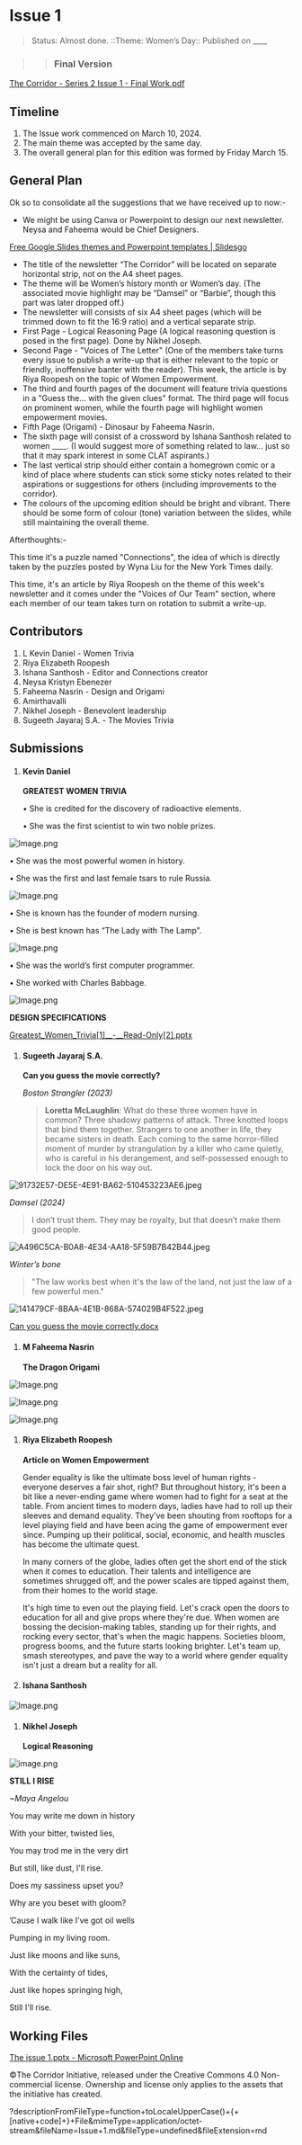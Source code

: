 # Issue 1

> Status: Almost done. ::Theme: Women’s Day:: Published on \_\_\_\_

> > ### Final Version

[The Corridor - Series 2 Issue 1 - Final Work.pdf](https://drive.google.com/file/d/1f6t25ptsKeradj6pUEFq7xxBeCAVBOZd/view?usp=drive\_link)

## Timeline

1. The Issue work commenced on March 10, 2024.
2. The main theme was accepted by the same day.
3. The overall general plan for this edition was formed by Friday March 15.

## General Plan

Ok so to consolidate all the suggestions that we have received up to now:-

* We might be using Canva or Powerpoint to design our next newsletter. Neysa and Faheema would be Chief Designers.

[Free Google Slides themes and Powerpoint templates | Slidesgo](https://slidesgo.com/)

* The title of the newsletter “The Corridor” will be located on separate horizontal strip, not on the A4 sheet pages.
* ⁠The theme will be Women’s history month or Women’s day. (The associated movie highlight may be “Damsel” or “Barbie”, though this part was later dropped off.)
* ⁠The newsletter will consists of six A4 sheet pages (which will be trimmed down to fit the 16:9 ratio) and a vertical separate strip.
* First Page - Logical Reasoning Page (A logical reasoning question is posed in the first page). Done by Nikhel Joseph.
* Second Page - "Voices of The Letter" (One of the members take turns every issue to publish a write-up that is either relevant to the topic or friendly, inoffensive banter with the reader). This week, the article is by Riya Roopesh on the topic of Women Empowerment.
* The third and fourth pages of the document will feature trivia questions in a "Guess the... with the given clues" format. The third page will focus on prominent women, while the fourth page will highlight women empowerment movies.
* Fifth Page (Origami) - Dinosaur by Faheema Nasrin.
* The sixth page will consist of a crossword by Ishana Santhosh related to women \_\_\_\_. (I would suggest more of something related to law… just so that it may spark interest in some CLAT aspirants.)
* The last vertical strip should either contain a homegrown comic or a kind of place where students can stick some sticky notes related to their aspirations or suggestions for others (including improvements to the corridor).
* The colours of the upcoming edition should be bright and vibrant. There should be some form of colour (tone) variation between the slides, while still maintaining the overall theme.

Afterthoughts:-

This time it's a puzzle named "Connections", the idea of which is directly taken by the puzzles posted by Wyna Liu for the New York Times daily.

This time, it's an article by Riya Roopesh on the theme of this week's newsletter and it comes under the "Voices of Our Team" section, where each member of our team takes turn on rotation to submit a write-up.

## Contributors

1. L Kevin Daniel - Women Trivia
2. Riya Elizabeth Roopesh
3. Ishana Santhosh - Editor and Connections creator
4. Neysa Kristyn Ebenezer
5. Faheema Nasrin - Design and Origami
6. Amirthavalli
7. Nikhel Joseph - Benevolent leadership
8. Sugeeth Jayaraj S.A. - The Movies Trivia

## Submissions

1.  #### Kevin Daniel

    **GREATEST WOMEN TRIVIA**

    • She is credited for the discovery of radioactive elements.

    • She was the first scientist to win two noble prizes.

![Image.png](https://res.craft.do/user/full/34ae8ebc-d508-7305-20e2-17e06364862c/doc/bebb365f-d340-4b5a-8457-e20b221441b2/A0833C39-F3A9-434C-853F-7EEC6A62967F\_2/eHQ17tkkYAZqPjv0o5hCxxoOja1iHsel5y8OM7juSXIz/Image.png)

• She was the most powerful women in history.

• She was the first and last female tsars to rule Russia.

![Image.png](https://res.craft.do/user/full/34ae8ebc-d508-7305-20e2-17e06364862c/doc/bebb365f-d340-4b5a-8457-e20b221441b2/3A6666B9-6EEA-4323-950B-B6616EC0E00B\_2/IqkY76jkd3phvTRxMbLf9uM7ye0leTR0tzkdn6bz9xAz/Image.png)

• She is known has the founder of modern nursing.

• She is best known has “The Lady with The Lamp”.

![Image.png](https://res.craft.do/user/full/34ae8ebc-d508-7305-20e2-17e06364862c/doc/bebb365f-d340-4b5a-8457-e20b221441b2/8D552ACE-996D-428D-B207-06E863696AC0\_2/omhlWkAxGz5W1FpKuaTGNxFQZtqr40DuFTTsUoJ7ppQz/Image.png)

• She was the world’s first computer programmer.

• She worked with Charles Babbage.

![Image.png](https://res.craft.do/user/full/34ae8ebc-d508-7305-20e2-17e06364862c/doc/bebb365f-d340-4b5a-8457-e20b221441b2/4E651BA4-1A3B-447E-816C-59A42DD5EB14\_2/irNWBrddVK1VUbqZii220s7sDnLyTQV9XNHK3oS2L6gz/Image.png)

**DESIGN SPECIFICATIONS**

[Greatest\_Women\_Trivia\[1\]\_\_-\_\_Read-Only\[2\].pptx](https://res.craft.do/user/full/34ae8ebc-d508-7305-20e2-17e06364862c/doc/bebb365f-d340-4b5a-8457-e20b221441b2/B28AEF54-3E73-4432-8DF5-3B9ECAA2B964\_2/5b0LzRbgRr7xSnbM1jf83bqk4xOkvnoTzqN0jZkBBGEz/Greatest\_Women\_Trivia1\_\_-\_\_Read-Only2.pptx)

1.  #### Sugeeth Jayaraj S.A.

    **Can you guess the movie correctly?**

    _Boston Strangler (2023)_

    > **Loretta McLaughlin**: What do these three women have in common? Three shadowy patterns of attack. Three knotted loops that bind them together. Strangers to one another in life, they became sisters in death. Each coming to the same horror-filled moment of murder by strangulation by a killer who came quietly, who is careful in his derangement, and self-possessed enough to lock the door on his way out.

![91732E57-DE5E-4E91-BA62-510453223AE6.jpeg](https://res.craft.do/user/full/34ae8ebc-d508-7305-20e2-17e06364862c/doc/bebb365f-d340-4b5a-8457-e20b221441b2/E660A73E-C852-43AC-9017-4494338E0837\_2/l0bIqFOkDlR0mg6DKFPreFTx5MNowzQQer4rrO9A9qQz/91732E57-DE5E-4E91-BA62-510453223AE6.jpeg)

_Damsel (2024)_

> I don’t trust them. They may be royalty, but that doesn’t make them good people.

![A496C5CA-B0A8-4E34-AA18-5F59B7B42B44.jpeg](https://res.craft.do/user/full/34ae8ebc-d508-7305-20e2-17e06364862c/doc/bebb365f-d340-4b5a-8457-e20b221441b2/E78E9596-2AC9-4B1C-B9F3-20E067CD28DF\_2/QgxF5xWGK9yEpAYan0TlSCRGUQisjFYMuXYjnkFeEegz/A496C5CA-B0A8-4E34-AA18-5F59B7B42B44.jpeg)

_Winter’s bone_

> "The law works best when it's the law of the land, not just the law of a few powerful men."

![141479CF-8BAA-4E1B-868A-574029B4F522.jpeg](https://res.craft.do/user/full/34ae8ebc-d508-7305-20e2-17e06364862c/doc/bebb365f-d340-4b5a-8457-e20b221441b2/2D526BA3-5B38-41D0-B1D1-23469551D9AD\_2/UaXUFZn8wPHY7qxkUfx4kGC3VlxyyEHAIqpPnxUYDYUz/141479CF-8BAA-4E1B-868A-574029B4F522.jpeg)

[Can you guess the movie correctly.docx](https://res.craft.do/user/full/34ae8ebc-d508-7305-20e2-17e06364862c/doc/bebb365f-d340-4b5a-8457-e20b221441b2/7DFF2958-B44F-45E0-B934-8FBE96C4081E\_2/mFpZo2S66oVOzcmaMs7wtrDHfcXtHNmSQvju2YStyuAz/Can%20you%20guess%20the%20movie%20correctly.docx)

1.  #### M Faheema Nasrin

    **The Dragon Origami**

![Image.png](https://res.craft.do/user/full/34ae8ebc-d508-7305-20e2-17e06364862c/doc/bebb365f-d340-4b5a-8457-e20b221441b2/57DF6CCE-B2ED-4286-8FEA-3398CBB23DD6\_2/xv6bfDpxU7PN9h0RTu5UmxuAHe1y7kFGAF1waVTGKv8z/Image.png)

![Image.png](https://res.craft.do/user/full/34ae8ebc-d508-7305-20e2-17e06364862c/doc/bebb365f-d340-4b5a-8457-e20b221441b2/60D91E0C-A8BE-4558-AACB-AAB5CADCE1AE\_2/LqWGoiqt2ZRw6rM4F4W1CDSe0h09V8ikiTRF5LO6KAMz/Image.png)

![Image.png](https://res.craft.do/user/full/34ae8ebc-d508-7305-20e2-17e06364862c/doc/bebb365f-d340-4b5a-8457-e20b221441b2/8F785A9D-4892-47D9-BFAE-C8D34B743DC9\_2/26XOykQvVczsjI0fZWA3R8IXO13bieJg8gxJY18Ls1Yz/Image.png)

1.  #### Riya Elizabeth Roopesh

    **Article on Women Empowerment**

    Gender equality is like the ultimate boss level of human rights - everyone deserves a fair shot, right? But throughout history, it's been a bit like a never-ending game where women had to fight for a seat at the table. From ancient times to modern days, ladies have had to roll up their sleeves and demand equality. They've been shouting from rooftops for a level playing field and have been acing the game of empowerment ever since. Pumping up their political, social, economic, and health muscles has become the ultimate quest.

    In many corners of the globe, ladies often get the short end of the stick when it comes to education. Their talents and intelligence are sometimes shrugged off, and the power scales are tipped against them, from their homes to the world stage.

    It's high time to even out the playing field. Let's crack open the doors to education for all and give props where they're due. When women are bossing the decision-making tables, standing up for their rights, and rocking every sector, that's when the magic happens. Societies bloom, progress booms, and the future starts looking brighter. Let's team up, smash stereotypes, and pave the way to a world where gender equality isn't just a dream but a reality for all.
2. #### Ishana Santhosh

![Image.png](https://res.craft.do/user/full/34ae8ebc-d508-7305-20e2-17e06364862c/doc/bebb365f-d340-4b5a-8457-e20b221441b2/EC77EB5E-0D1A-4C1D-A8E9-0ADCE1E620AD\_2/ygUqo5j8OX6uik2H5HtXhN4NpGpaKVtzx6LvcdujvFsz/Image.png)

1.  #### Nikhel Joseph

    **Logical Reasoning**

![image.png](https://res.craft.do/user/full/34ae8ebc-d508-7305-20e2-17e06364862c/doc/bebb365f-d340-4b5a-8457-e20b221441b2/940b716b-0fab-49ae-996a-bfe6548e1b20)

**STILL I RISE**

_\~Maya Angelou_

You may write me down in history

With your bitter, twisted lies,

You may trod me in the very dirt

But still, like dust, I'll rise.

Does my sassiness upset you?

Why are you beset with gloom?

’Cause I walk like I've got oil wells

Pumping in my living room.

Just like moons and like suns,

With the certainty of tides,

Just like hopes springing high,

Still I'll rise.

## Working Files

[The issue 1.pptx - Microsoft PowerPoint Online](https://1drv.ms/p/s!Aud8bPEWal0q5zM2yVFU-LdGC4rk)

©️The Corridor Initiative, released under the Creative Commons 4.0 Non-commercial license. Ownership and license only applies to the assets that the initiative has created.

?descriptionFromFileType=function+toLocaleUpperCase()+{+\[native+code]+}+File\&mimeType=application/octet-stream\&fileName=Issue+1.md\&fileType=undefined\&fileExtension=md
